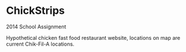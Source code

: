 # ChickStrips

2014 School Assignment

Hypothetical chicken fast food restaurant website, locations on map are current Chik-Fil-A locations.
